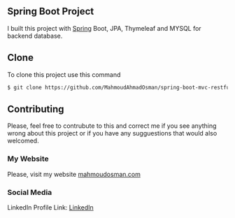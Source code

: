 ## Spring Boot Project

I built this project with [Spring](https://spring.io/projects/spring-boot) Boot, JPA, Thymeleaf and MYSQL for backend database.

## Clone

To clone this project use this command

```bash
$ git clone https://github.com/MahmoudAhmadOsman/spring-boot-mvc-restful-api.git
```





## Contributing

Please, feel free to contrubute to this and correct me if you see anything wrong about this project or if you have any sugguestions that would also welcomed.

### My Website

Please, visit my website
[mahmoudosman.com](http://www.mahmoudosman.com/)


### Social Media

LinkedIn Profile Link: [LinkedIn](https://www.linkedin.com/in/mahmoudaoman/) 
